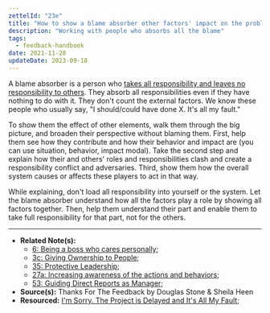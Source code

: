 ```yaml
---
zettelId: "23e"
title: "How to show a blame absorber other factors' impact on the problem"
description: "Working with people who absorbs all the blame"
tags:
  - feedback-handbook
date: 2021-11-28
updateDate: 2023-09-18
---
```


A blame absorber is a person who [takes all responsibility and leaves no responsibility to others](/dont-take-responsibility-more-and-stop-blaming/). They absorb all responsibilities even if they have nothing to do with it. They don't count the external factors. We know these people who usually say, "I should/could have done X. It's all my fault."

To show them the effect of other elements, walk them through the big picture, and broaden their perspective without blaming them. First, help them see how they contribute and how their behavior and impact are (you can use situation, behavior, impact modal). Take the second step and explain how their and others' roles and responsibilities clash and create a responsibility conflict and adversaries. Third, show them how the overall system causes or affects these players to act in that way.

While explaining, don't load all responsibility into yourself or the system. Let the blame absorber understand how all the factors play a role by showing all factors together. Then, help them understand their part and enable them to take full responsibility for that part, not for the others.

---

- **Related Note(s):**
  - [6: Being a boss who cares personally](/notes/6/);
  - [3c: Giving Ownership to People](/notes/3c/);
  - [35: Protective Leadership](/notes/35/);
  - [27a: Increasing awareness of the actions and behaviors](/notes/27a/);
  - [53: Guiding Direct Reports as Manager](/notes/53/);
- **Source(s):** Thanks For The Feedback by Douglas Stone & Sheila Heen
- **Resourced:** [I'm Sorry. The Project is Delayed and It's All My Fault](/dont-take-responsibility-more-and-stop-blaming/);

